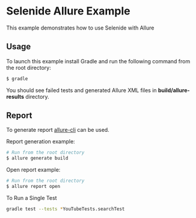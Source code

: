 # Selenide Allure Example
This example demonstrates how to use Selenide with Allure

## Usage
To launch this example install Gradle and run the following command from the root directory:
```bash
$ gradle
```
You should see failed tests and generated Allure XML files in **build/allure-results** directory.

## Report
To generate report [allure-cli](https://github.com/allure-framework/allure-cli) can be used.

Report generation example:
```bash
# Run from the root directory
$ allure generate build
```
Open report example:
```bash
# Run from the root directory
$ allure report open
```
To Run a Single Test
```bash
gradle test --tests *YouTubeTests.searchTest
```
